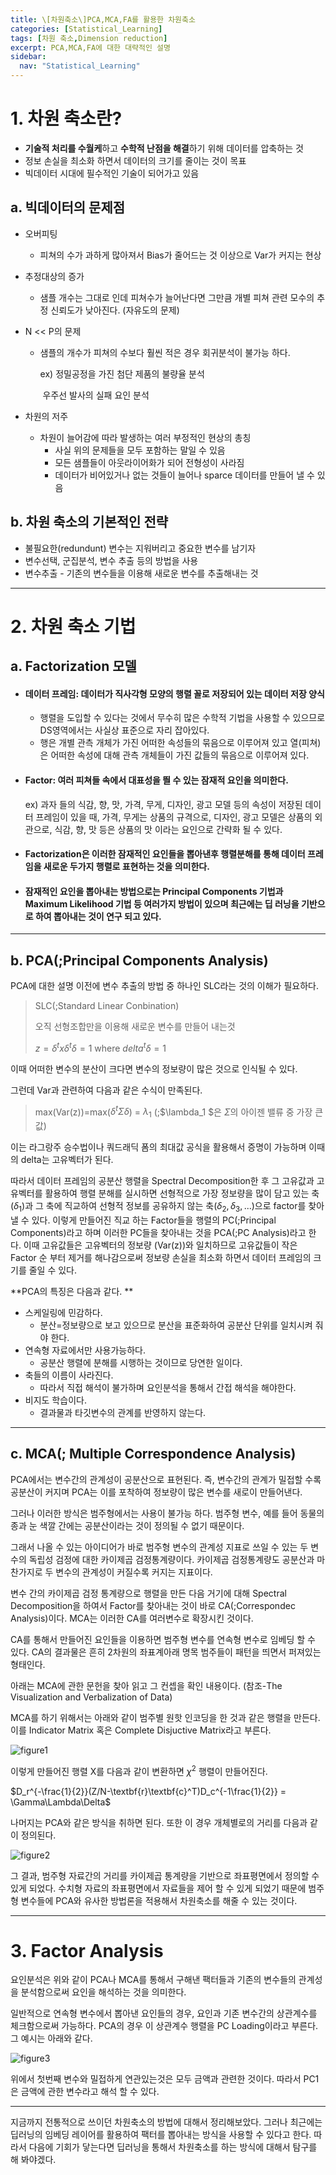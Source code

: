 ```yaml
---
title: \[차원축소\]PCA,MCA,FA를 활용한 차원축소
categories: [Statistical_Learning]
tags: [차원 축소,Dimension reduction]
excerpt: PCA,MCA,FA에 대한 대략적인 설명
sidebar:
  nav: "Statistical_Learning"
---
```


# 1. 차원 축소란?

- **기술적 처리를 수월케**하고 **수학적 난점을 해결**하기 위해 데이터를 압축하는 것
- 정보 손실을 최소화 하면서 데이터의 크기를 줄이는 것이  목표
- 빅데이터 시대에 필수적인 기술이 되어가고 있음

## a. 빅데이터의 문제점

- 오버피팅

  - 피쳐의 수가 과하게 많아져서 Bias가 줄어드는 것 이상으로 Var가 커지는 현상

- 추정대상의 증가

  - 샘플 개수는 그대로 인데 피쳐수가 늘어난다면 그만큼 개별 피쳐 관련 모수의 추정 신뢰도가 낮아진다. (자유도의 문제)

- N << P의 문제

  - 샘플의 개수가 피쳐의 수보다  훨씬 적은 경우 회귀분석이 불가능 하다.

    ex) 정밀공정을 가진 첨단 제품의 불량율 분석

    ​	  우주선 발사의 실패 요인 분석 

- 차원의 저주

  - 차원이 늘어감에 따라 발생하는 여러 부정적인 현상의 총칭
    - 사실 위의 문제들을 모두 포함하는 말일 수 있음
    - 모든 샘플들이 아웃라이어화가 되어 전형성이 사라짐
    - 데이터가 비어있거나 없는 것들이 늘어나 sparce 데이터를 만들어 낼 수 있음

## b. 차원 축소의 기본적인 전략

- 불필요한(redundunt) 변수는 지워버리고 중요한 변수를 남기자
- 변수선택, 군집분석, 변수 추출 등의 방법을 사용
- 변수추출 - 기존의 변수들을 이용해 새로운 변수를 추출해내는 것

***

# 2. 차원 축소 기법

## a. Factorization 모델

- #### 데이터 프레임: 데이터가 직사각형 모양의 행렬 꼴로 저장되어 있는 데이터 저장 양식

  - 행렬을 도입할 수 있다는 것에서 무수히 많은 수학적 기법을 사용할 수 있으므로 DS영역에서는 사실상 표준으로 자리 잡아있다.
  - 행은 개별 관측 개체가 가진 어떠한 속성들의 묶음으로 이루어져 있고 열(피쳐)은 어떠한 속성에 대해 관측 개체들이 가진 값들의 묶음으로 이루어져 있다.

- #### Factor: 여러 피쳐들 속에서 대표성을 띌 수 있는 잠재적 요인을 의미한다. 

  ex) 과자 들의 식감, 향, 맛, 가격, 무게, 디자인, 광고 모델 등의 속성이 저장된 데이터 프레임이 있을 때, 가격, 무게는 상품의 규격으로, 디자인, 광고 모델은 상품의 외관으로, 식감, 향, 맛 등은 상품의 맛 이라는 요인으로 간략화 될 수 있다. 

- #### Factorization은 이러한 잠재적인 요인들을 뽑아낸후 행렬분해를 통해 데이터 프레임을 새로운 두가지 행렬로 표현하는 것을 의미한다. 

- #### 잠재적인 요인을 뽑아내는 방법으로는 Principal Components 기법과 Maximum Likelihood 기법 등 여러가지 방법이 있으며 최근에는 딥 러닝을 기반으로 하여 뽑아내는 것이 연구 되고 있다.

***

## b. PCA(;Principal Components Analysis)



PCA에 대한 설명 이전에 변수 추출의 방법 중 하나인 SLC라는 것의 이해가 필요하다.

> SLC(;Standard Linear Conbination)
>
> 오직 선형조합만을 이용해 새로운 변수를 만들어 내는것
>
> $z=\delta^tx\delta^t\delta=1$ where $delta^t\delta=1$

이때 어떠한 변수의 분산이 크다면 변수의 정보량이 많은 것으로 인식될 수 있다. 

그런데 Var과 관련하여 다음과 같은 수식이 만족된다.

> max(Var(z))=max($\delta^t \Sigma \delta$) = $\lambda_1$ (;$\lambda_1 $은 $\Sigma$의 아이젠 밸류 중 가장 큰 값)


이는 라그랑주 승수법이나 쿼드래딕 폼의 최대값 공식을 활용해서 증명이 가능하며 이때의 delta는 고유벡터가 된다.

따라서 데이터 프레임의 공분산 행렬을 Spectral Decomposition한 후 그 고유값과 고유벡터를 활용하여 행렬 분해를 실시하면 선형적으로 가장 정보량을 많이 담고 있는 축($\delta_1$)과 그 축에 직교하여 선형적 정보를 공유하지 않는 축($\delta_2,\delta_3,...$)으로 factor를 찾아낼 수 있다. 이렇게 만들어진 직교 하는 Factor들을 행렬의 PC(;Principal Components)라고 하며 이러한 PC들을 찾아내는 것을 PCA(;PC Analysis)라고 한다. 이때 고유값들은 고유벡터의 정보량 (Var(z))와 일치하므로 고유값들이 작은 Factor 순 부터 제거를 해나감으로써 정보량 손실을 최소화 하면서 데이터 프레임의 크기를 줄일 수 있다.  

**PCA의 특징은 다음과 같다. **

- 스케일링에 민감하다.
  - 분산=정보량으로 보고 있으므로 분산을 표준화하여 공분산 단위를 일치시켜 줘야 한다.
- 연속형 자료에서만 사용가능하다. 
  - 공분산 행렬에 분해를 시행하는 것이므로 당연한 일이다.  
- 축들의 이름이 사라진다.
  - 따라서 직접 해석이 불가하며 요인분석을 통해서 간접 해석을 해야한다.
- 비지도 학습이다.
  - 결과물과 타깃변수의 관계를 반영하지 않는다.

***

## c. MCA(; Multiple Correspondence Analysis)

PCA에서는 변수간의 관계성이 공분산으로 표현된다. 즉, 변수간의 관계가 밀접할 수록 공분산이 커지며 PCA는 이를 포착하여 정보량이 많은 변수를 새로이 만들어낸다. 

그러나 이러한 방식은 범주형에서는 사용이 불가능 하다. 범주형 변수, 예를 들어 동물의 종과 눈 색깔 간에는 공분산이라는 것이 정의될 수 없기 때문이다.

그래서 나올 수 있는 아이디어가 바로 범주형 변수의 관계성 지표로 쓰일 수 있는 두 변수의 독립성 검정에 대한 카이제곱 검정통계량이다. 카이제곱 검정통계량도 공분산과 마찬가지로 두 변수의 관계성이 커질수록 커지는 지표이다. 

변수 간의 카이제곱 검정 통계량으로 행렬을 만든 다음 거기에 대해 Spectral Decomposition을 하여서 Factor를 찾아내는 것이 바로 CA(;Correspondec Analysis)이다. MCA는 이러한 CA를 여러변수로 확장시킨 것이다. 

CA를 통해서 만들어진 요인들을 이용하면 범주형 변수를 연속형 변수로 임베딩 할 수 있다. CA의 결과물은 흔히 2차원의 좌표계아래 명목 범주들이 패턴을 띄면서 퍼져있는 형태인다.

 아래는 MCA에 관한 문헌을 찾아 읽고 그 컨셉을 확인 내용이다. (참조-The Visualization and Verbalization of Data)

MCA를 하기 위해서는 아래와 같이 범주별 원핫 인코딩을 한 것과 같은 행렬을 만든다.  이를 Indicator Matrix 혹은 Complete Disjuctive Matrix라고 부른다.  

![figure1](/assets/img/post/2020-02-23/figure1.PNG)

이렇게 만들어진 행렬 X를 다음과 같이 변환하면 $\chi^2$ 행렬이 만들어진다.  

$D_r^{-\frac{1}{2}}(Z/N-\textbf{r}\textbf{c}^T)D_c^{-1\frac{1}{2}} = \Gamma\Lambda\Delta$ 

나머지는 PCA와 같은 방식을 취하면 된다. 또한 이 경우 개체별로의 거리를 다음과 같이 정의된다.  

![figure2](/assets/img/post/2020-02-23/figure2.PNG)

그 결과, 범주형 자료간의 거리를 카이제곱 통계량을 기반으로 좌표평면에서 정의할 수 있게 되었다. 수치형 자료의 좌표평면에서 자료들을 제어 할 수 있게 되었기 때문에 범주형 변수들에 PCA와 유사한 방법론을 적용해서 차원축소를 해줄 수 있는 것이다.

***

# 3. Factor Analysis

 요인분석은 위와 같이 PCA나 MCA를 통해서 구해낸 팩터들과 기존의 변수들의 관계성을 분석함으로써 요인을 해석하는 것을 의미한다.   

일반적으로 연속형 변수에서 뽑아낸 요인들의 경우, 요인과 기존 변수간의 상관계수를 체크함으로써 가능하다. PCA의 경우 이 상관계수 행렬을 PC Loading이라고 부른다.  그 예시는 아래와 같다. 

![figure3](/assets/img/posts/2021-09-26/figure3.png)

위에서 첫번째 변수와 밀접하게 연관있는것은 모두 금액과 관련한 것이다. 따라서 PC1은 금액에 관한 변수라고  해석 할 수 있다. 



***

지금까지 전통적으로 쓰이던 차원축소의 방법에 대해서 정리해보았다. 그러나 최근에는 딥러닝의 임베딩 레이어를 활용하여 팩터를 뽑아내는 방식을 사용할 수 있다고 한다. 따라서 다음에 기회가 닿는다면 딥러닝을 통해서 차원축소를 하는 방식에 대해서 탐구를 해 봐야겠다. 
